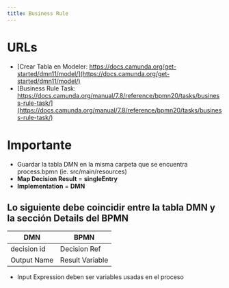 ```yaml
---
title: Business Rule
---
```


# URLs

- [Crear Tabla en Modeler: https://docs.camunda.org/get-started/dmn11/model/](https://docs.camunda.org/get-started/dmn11/model/)
- [Business Rule Task: https://docs.camunda.org/manual/7.8/reference/bpmn20/tasks/business-rule-task/](https://docs.camunda.org/manual/7.8/reference/bpmn20/tasks/business-rule-task/)

# Importante

- Guardar la tabla DMN en la misma carpeta que se encuentra process.bpmn (ie. src/main/resources)
- **Map Decision Result** = **singleEntry**
- **Implementation** = **DMN**

## Lo siguiente debe coincidir entre la tabla DMN y la sección Details del BPMN

| DMN              | BPMN                 |
|------------------|----------------------|
| decision id      | Decision Ref         |
| Output Name      | Result Variable      |

- Input Expression deben ser variables usadas en el proceso


